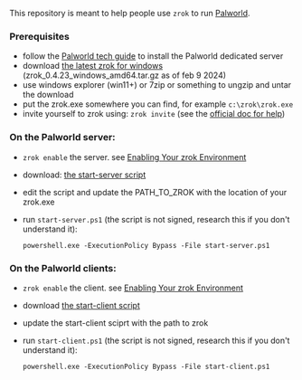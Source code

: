 This repository is meant to help people use `zrok` to run [Palworld](https://store.steampowered.com/app/1623730/Palworld/).

### Prerequisites
* follow the [Palworld tech guide](https://tech.palworldgame.com/dedicated-server-guide) to install the Palworld dedicated server
* download [the latest zrok for windows](https://github.com/openziti/zrok/releases/latest) (zrok_0.4.23_windows_amd64.tar.gz as of feb 9 2024)
* use windows explorer (win11+) or 7zip or something to ungzip and untar the download
* put the zrok.exe somewhere you can find, for example `c:\zrok\zrok.exe`
* invite yourself to zrok using: `zrok invite` (see the [official doc for help](https://docs.zrok.io/docs/getting-started/#generating-an-invitation))

### On the Palworld server:
* `zrok enable` the server. see [Enabling Your zrok Environment](https://docs.zrok.io/docs/getting-started/#enabling-your-zrok-environment)
* download: [the start-server script](https://raw.githubusercontent.com/dovholuknf/palworld-zrok-bootstrapper/main/start-server.ps1)
* edit the script and update the PATH_TO_ZROK with the location of your zrok.exe
* run `start-server.ps1` (the script is not signed, research this if you don't understand it):

      powershell.exe -ExecutionPolicy Bypass -File start-server.ps1

### On the Palworld clients:
* `zrok enable` the client. see [Enabling Your zrok Environment](https://docs.zrok.io/docs/getting-started/#enabling-your-zrok-environment)
* download [the start-client script](https://raw.githubusercontent.com/dovholuknf/palworld-zrok-bootstrapper/main/start-client.ps1)
* update the start-client sciprt with the path to zrok
* run `start-client.ps1` (the script is not signed, research this if you don't understand it):

	  powershell.exe -ExecutionPolicy Bypass -File start-client.ps1
	  